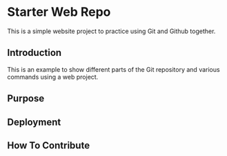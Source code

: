 # Starter Web Repo

This is a simple website project to practice using Git and Github together.

## Introduction

This is an example to show different parts of the Git repository and various commands
using a web project.

## Purpose

## Deployment

## How To Contribute
